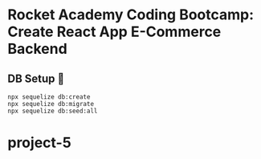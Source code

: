 # Rocket Academy Coding Bootcamp: Create React App E-Commerce Backend

## DB Setup 🤖
```
npx sequelize db:create
npx sequelize db:migrate
npx sequelize db:seed:all
```
# project-5
